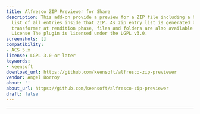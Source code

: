 ```yaml
---
title: Alfresco ZIP Previewer for Share
description: This add-on provide a preview for a ZIP file including a hierarchical
  list of all entries inside that ZIP. As zip entry list is generated by a custom
  transformer at rendition phase, files and folders are also available when searching.
  License The plugin is licensed under the LGPL v3.0.
screenshots: []
compatibility:
- ACS 5.x
license: LGPL-3.0-or-later
keywords:
- keensoft
download_url: https://github.com/keensoft/alfresco-zip-previewer
vendor: Angel Borroy ‌
about: ''
about_url: https://github.com/keensoft/alfresco-zip-previewer
draft: false
---
```

---
